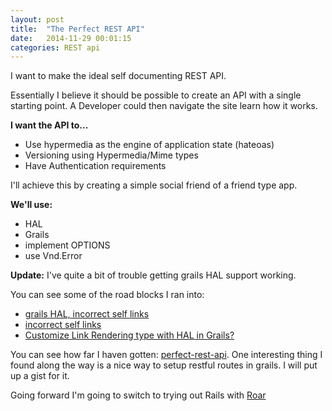 ```yaml
---
layout: post
title:  "The Perfect REST API"
date:   2014-11-29 00:01:15
categories: REST api
---
```


I want to make the ideal self documenting REST API.

Essentially I believe it should be possible to create an API with a single starting point. A Developer could then navigate the site learn how it works.

**I want the API to...**

* Use hypermedia as the engine of application state (hateoas)
* Versioning using Hypermedia/Mime types
* Have Authentication requirements

I'll achieve this by creating a simple social friend of a friend type app.

**We'll use:** 

* HAL
* Grails
* implement OPTIONS
* use Vnd.Error

**Update:** I've quite a bit of trouble getting grails HAL support working.

You can see some of the road blocks I ran into:

* [grails HAL, incorrect self links](http://stackoverflow.com/questions/27055547/getting-started-with-grails-hal-incorrect-self-links)
* [incorrect self links](https://jira.grails.org/browse/GRAILS-11857)
* [Customize Link Rendering type with HAL in Grails?](http://stackoverflow.com/questions/27328804/how-to-customize-link-rendering-type-with-hal-in-grails)

You can see how far I haven gotten: [perfect-rest-api](https://github.com/sbrady/perfect-rest-api). One interesting thing I found along the way is a nice way to setup restful routes in grails. I will put up a gist for it.

Going forward I'm going to switch to trying out Rails with [Roar](https://github.com/apotonick/roar-rails)

